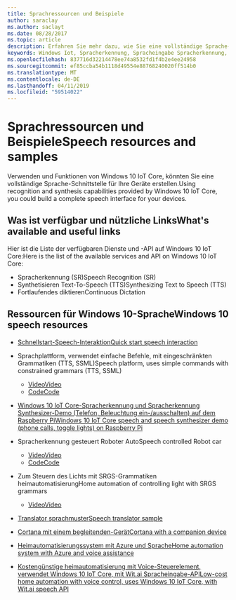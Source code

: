 ```yaml
---
title: Sprachressourcen und Beispiele
author: saraclay
ms.author: saclayt
ms.date: 08/28/2017
ms.topic: article
description: Erfahren Sie mehr dazu, wie Sie eine vollständige Sprache-Schnittstelle mit IoT Core zu erstellen.
keywords: Windows Iot, Spracherkennung, Spracheingabe Spracherkennung, TTS, Diktat
ms.openlocfilehash: 837716d32214478ee74a8532fd1f4b2e4ee24958
ms.sourcegitcommit: ef85ccba54b1118d49554e88768240020ff514b0
ms.translationtype: MT
ms.contentlocale: de-DE
ms.lasthandoff: 04/11/2019
ms.locfileid: "59514022"
---
```

# <a name="speech-resources-and-samples"></a><span data-ttu-id="f725d-104">Sprachressourcen und Beispiele</span><span class="sxs-lookup"><span data-stu-id="f725d-104">Speech resources and samples</span></span>

<span data-ttu-id="f725d-105">Verwenden und Funktionen von Windows 10 IoT Core, könnten Sie eine vollständige Sprache-Schnittstelle für Ihre Geräte erstellen.</span><span class="sxs-lookup"><span data-stu-id="f725d-105">Using recognition and synthesis capabilities provided by Windows 10 IoT Core, you could build a complete speech interface for your devices.</span></span>

## <a name="whats-available-and-useful-links"></a><span data-ttu-id="f725d-106">Was ist verfügbar und nützliche Links</span><span class="sxs-lookup"><span data-stu-id="f725d-106">What's available and useful links</span></span>

<span data-ttu-id="f725d-107">Hier ist die Liste der verfügbaren Dienste und -API auf Windows 10 IoT Core:</span><span class="sxs-lookup"><span data-stu-id="f725d-107">Here is the list of the available services and API on Windows 10 IoT Core:</span></span>

* <span data-ttu-id="f725d-108">Spracherkennung (SR)</span><span class="sxs-lookup"><span data-stu-id="f725d-108">Speech Recognition (SR)</span></span>
* <span data-ttu-id="f725d-109">Synthetisieren Text-To-Speech (TTS)</span><span class="sxs-lookup"><span data-stu-id="f725d-109">Synthesizing Text to Speech (TTS)</span></span>
* <span data-ttu-id="f725d-110">Fortlaufendes diktieren</span><span class="sxs-lookup"><span data-stu-id="f725d-110">Continuous Dictation</span></span>

## <a name="windows-10-speech-resources"></a><span data-ttu-id="f725d-111">Ressourcen für Windows 10-Sprache</span><span class="sxs-lookup"><span data-stu-id="f725d-111">Windows 10 speech resources</span></span>

* [<span data-ttu-id="f725d-112">Schnellstart-Speech-Interaktion</span><span class="sxs-lookup"><span data-stu-id="f725d-112">Quick start speech interaction</span></span>](https://msdn.microsoft.com/library/windows/apps/xaml/dn630426.aspx)

* <span data-ttu-id="f725d-113">Sprachplattform, verwendet einfache Befehle, mit eingeschränkten Grammatiken (TTS, SSML)</span><span class="sxs-lookup"><span data-stu-id="f725d-113">Speech platform, uses simple commands with constrained grammars (TTS, SSML)</span></span>
  * [<span data-ttu-id="f725d-114">Video</span><span class="sxs-lookup"><span data-stu-id="f725d-114">Video</span></span>](https://www.youtube.com/watch?v=GiDvBhfNnjU) 
  * [<span data-ttu-id="f725d-115">Code</span><span class="sxs-lookup"><span data-stu-id="f725d-115">Code</span></span>](https://github.com/Microsoft/Windows-universal-samples/tree/master/Samples/SpeechRecognitionAndSynthesis) 

* [<span data-ttu-id="f725d-116">Windows 10 IoT Core-Spracherkennung und Spracherkennung Synthesizer-Demo (Telefon, Beleuchtung ein-/ausschalten) auf dem Raspberry Pi</span><span class="sxs-lookup"><span data-stu-id="f725d-116">Windows 10 IoT Core speech and speech synthesizer demo (phone calls, toggle lights) on Raspberry Pi</span></span>](https://www.youtube.com/watch?v=HstKdcP9XRA)

* <span data-ttu-id="f725d-117">Spracherkennung gesteuert Roboter Auto</span><span class="sxs-lookup"><span data-stu-id="f725d-117">Speech controlled Robot car</span></span> 
  * [<span data-ttu-id="f725d-118">Video</span><span class="sxs-lookup"><span data-stu-id="f725d-118">Video</span></span>](https://www.youtube.com/watch?v=vxUOTgechd4) 
  * [<span data-ttu-id="f725d-119">Code</span><span class="sxs-lookup"><span data-stu-id="f725d-119">Code</span></span>](https://www.hackster.io/AnuragVasanwala/speech-controlled-robot-49744c)

* <span data-ttu-id="f725d-120">Zum Steuern des Lichts mit SRGS-Grammatiken heimautomatisierung</span><span class="sxs-lookup"><span data-stu-id="f725d-120">Home automation of controlling light with SRGS grammars</span></span> 
  * [<span data-ttu-id="f725d-121">Video</span><span class="sxs-lookup"><span data-stu-id="f725d-121">Video</span></span>](https://www.youtube.com/watch?v=MN18Uo_063g)

* [<span data-ttu-id="f725d-122">Translator sprachmuster</span><span class="sxs-lookup"><span data-stu-id="f725d-122">Speech translator sample</span></span>](https://developer.microsoft.com/en-us/windows/iot/samples/speechtranslator)

* [<span data-ttu-id="f725d-123">Cortana mit einem begleitenden-Gerät</span><span class="sxs-lookup"><span data-stu-id="f725d-123">Cortana with a companion device</span></span>](https://microsoft.hackster.io/ada-plasma-1f5c36/windows-iot-device-interactive-with-cortana-046906?ref=platform&ref_id=4087_trending___&offset=16)

* [<span data-ttu-id="f725d-124">Heimautomatisierungssystem mit Azure und Sprache</span><span class="sxs-lookup"><span data-stu-id="f725d-124">Home automation system with Azure and voice assistance</span></span>](https://microsoft.hackster.io/rishabhbanga/complete-home-automation-system-with-azure-and-voice-assistance-8aa5fd?ref=search&ref_id=speech&offset=1)

* [<span data-ttu-id="f725d-125">Kostengünstige heimautomatisierung mit Voice-Steuerelement, verwendet Windows 10 IoT Core, mit Wit.ai Spracheingabe-API</span><span class="sxs-lookup"><span data-stu-id="f725d-125">Low-cost home automation with voice control, uses Windows 10 IoT Core, with Wit.ai speech API</span></span>](https://microsoft.hackster.io/michael-gillett/dorm-automation-9fed01?ref=search&ref_id=speech&offset=2)
